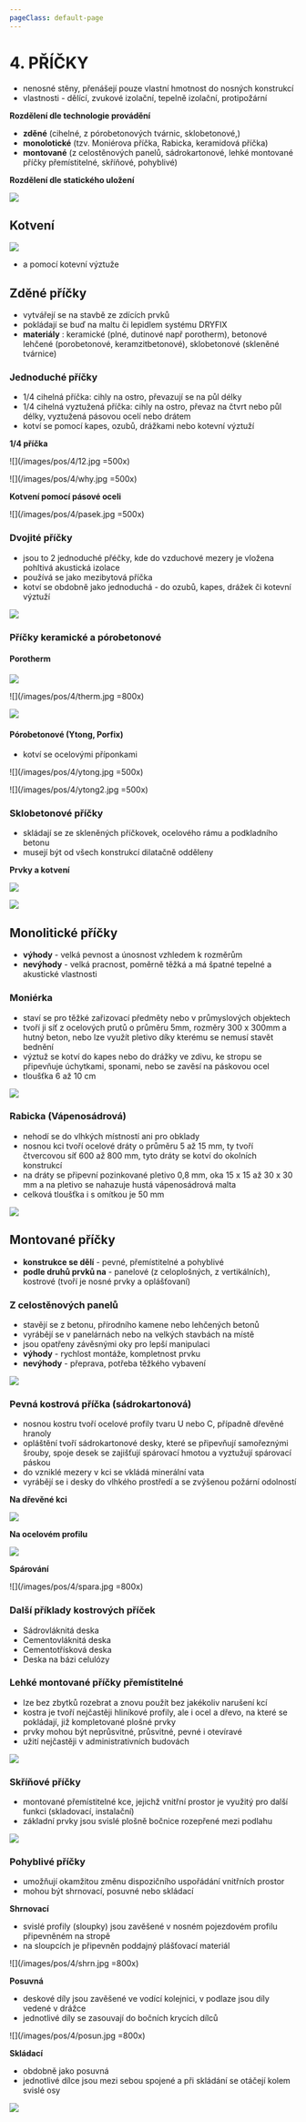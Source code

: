 ```yaml
---
pageClass: default-page
---
```


# 4. PŘÍČKY

- nenosné stěny, přenášejí pouze vlastní hmotnost do
  nosných konstrukcí
- vlastnosti - dělící, zvukové izolační, tepelně izolační, protipožární

**Rozdělení dle technologie provádění**

- **zděné** (cihelné, z pórobetonových tvárnic, sklobetonové,)
- **monolotické** (tzv. Moniérova příčka, Rabicka, keramidová příčka)
- **montované** (z celostěnových panelů, sádrokartonové, lehké montované příčky přemístitelné, skříňové, pohyblivé)

**Rozdělení dle statického uložení**

![](/images/pos/4/ulozeni1.jpg)

## Kotvení

![](/images/pos/4/35.jpg)

- a pomocí kotevní výztuže

## Zděné příčky

- vytvářejí se na stavbě ze zdících prvků
- pokládají se buď na maltu či lepidlem systému DRYFIX
- **materiály** : keramické (plné, dutinové např porotherm), betonové lehčené (porobetonové, keramzitbetonové), sklobetonové (skleněné tvárnice)

### **Jednoduché příčky**

- 1/4 cihelná příčka: cihly na ostro, převazují se na půl délky
- 1/4 cihelná vyztužená příčka: cihly na ostro, převaz na čtvrt nebo půl délky, vyztužená pásovou ocelí nebo drátem
- kotví se pomocí kapes, ozubů, drážkami nebo kotevní výztuží

**1/4 příčka**

![](/images/pos/4/12.jpg =500x)

![](/images/pos/4/why.jpg =500x)

**Kotvení pomocí pásové oceli**

![](/images/pos/4/pasek.jpg =500x)

### **Dvojité příčky**

- jsou to 2 jednoduché přéčky, kde do vzduchové mezery je vložena pohltivá akustická izolace
- používá se jako mezibytová příčka
- kotví se obdobně jako jednoduchá - do ozubů, kapes, drážek či kotevní výztuží

![](/images/pos/4/31.jpg)

### **Příčky keramické a pórobetonové**

#### Porotherm
![](/images/pos/4/7.jpg)

![](/images/pos/4/therm.jpg =800x)

![](/images/pos/4/6.jpg)

#### Pórobetonové (Ytong, Porfix)

- kotví se ocelovými příponkami

![](/images/pos/4/ytong.jpg =500x)

![](/images/pos/4/ytong2.jpg =500x)

### **Sklobetonové příčky**

- skládají se ze skleněných příčkovek, ocelového rámu a podkladního betonu
- musejí být od všech konstrukcí dilatačně odděleny

**Prvky a kotvení**

![](/images/pos/4/sklo.jpg)

![](/images/pos/4/sklokotva.jpg)

## Monolitické příčky

- **výhody** - velká pevnost a únosnost vzhledem k rozměrům
- **nevýhody** - velká pracnost, poměrně těžká a má špatné tepelné a akustické vlastnosti

### Moniérka

- staví se pro těžké zařizovací předměty nebo v průmyslových objektech
- tvoří ji síť z ocelových prutů o průměru 5mm, rozměry 300 x 300mm a hutný beton, nebo lze využít pletivo díky kterému se nemusí stavět bednění
- výztuž se kotví do kapes nebo do drážky ve zdivu, ke stropu se připevňuje úchytkami, sponami, nebo se zavěsí na páskovou ocel
- tloušťka 6 až 10 cm

![](/images/pos/4/monierka.jpg)

### Rabicka (Vápenosádrová)

- nehodí se do vlhkých místností ani pro obklady
- nosnou kci tvoří ocelové dráty o průměru 5 až 15 mm, ty tvoří čtvercovou síť 600 až 800 mm, tyto dráty se kotví do okolních konstrukcí
- na dráty se připevní pozinkované pletivo 0,8 mm, oka 15 x 15 až 30 x 30 mm a na pletivo se nahazuje hustá vápenosádrová malta
- celková tloušťka i s omítkou je 50 mm

![](/images/pos/4/rabicka.jpg)

## Montované příčky

- **konstrukce se dělí** - pevné, přemístitelné a pohyblivé
- **podle druhů prvků na** - panelové (z celoplošných, z vertikálních), kostrové (tvoří je nosné prvky a oplášťovaní)

### Z celostěnových panelů

- stavějí se z betonu, přírodního kamene nebo lehčených betonů
- vyrábějí se v panelárnách nebo na velkých stavbách na místě
- jsou opatřeny závěsnými oky pro lepší manipulaci
- **výhody** - rychlost montáže, kompletnost prvku
- **nevýhody** - přeprava, potřeba těžkého vybavení

![](/images/pos/4/panel.jpg)

### Pevná kostrová příčka (sádrokartonová)

- nosnou kostru tvoří ocelové profily tvaru U nebo C, případně dřevěné hranoly
- opláštění tvoří sádrokartonové desky, které se připevňují samořeznými šrouby, spoje desek se zajišťují spárovací hmotou a vyztužují spárovací páskou
- do vzniklé mezery v kci se vkládá minerální vata
- vyrábějí se i desky do vlhkého prostředí a se zvýšenou požární odolností

**Na dřevěné kci**

![](/images/pos/4/drevo.jpg)

**Na ocelovém profilu**

![](/images/pos/4/ocel.jpg)

**Spárování**

![](/images/pos/4/spara.jpg =800x)

### Další příklady kostrových příček

- Sádrovláknitá deska
- Cementovláknitá deska
- Cementotřísková deska
- Deska na bázi celulózy

### Lehké montované příčky přemístitelné

- lze bez zbytků rozebrat a znovu použít bez jakékoliv narušení kcí
- kostra je tvoří nejčastěji hliníkové profily, ale i ocel a dřevo, na které se pokládají, již kompletované plošné prvky
- prvky mohou být neprůsvitné, průsvitné, pevné i otevíravé
- užití nejčastěji v administrativních budovách

![](/images/pos/4/premis.jpg)

### Skříňové příčky

- montované přemístitelné kce, jejichž vnitřní prostor je využitý pro další funkci (skladovací, instalační)
- základní prvky jsou svislé plošně bočnice rozepřené mezi podlahu

![](/images/pos/4/skrin.jpg)

### Pohyblivé příčky

- umožňují okamžitou změnu dispozičního uspořádání vnitřních prostor
- mohou být shrnovací, posuvné nebo skládací


**Shrnovací**
- svislé profily (sloupky) jsou zavěšené v nosném pojezdovém profilu připevněném na stropě
- na sloupcích je připevněn poddajný plášťovací materiál

![](/images/pos/4/shrn.jpg =800x)


**Posuvná**
- deskové díly jsou zavěšené ve vodící kolejnici, v podlaze jsou díly vedené v drážce
- jednotlivé díly se zasouvají do bočních krycích dílců

![](/images/pos/4/posun.jpg =800x)

**Skládací**
- obdobně jako posuvná
- jednotlivé dílce jsou mezi sebou spojené a při skládání se otáčejí kolem svislé osy

![](/images/pos/4/sklad.jpg)
